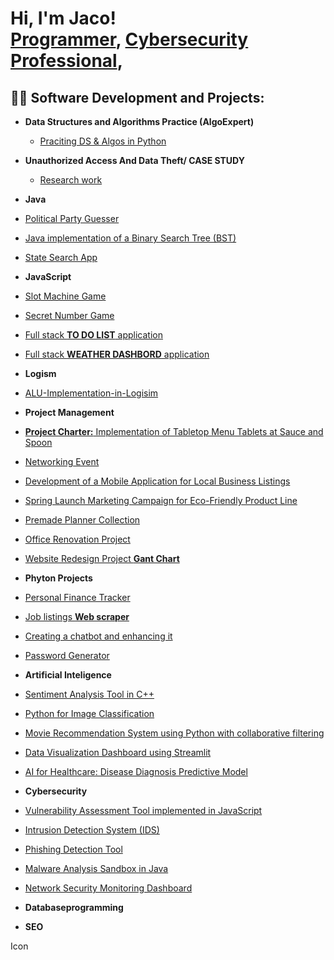 <h1>Hi, I'm Jaco! 
  <br/><a href="https://github.com/JohannesVRooyen">Programmer</a>, <a href="www.linkedin.com/in/jaco-van-rooyen-73b81731a">Cybersecurity Professional</a>, </h1>

<h2>👨‍💻 Software Development and Projects:</h2>

- <b>Data Structures and Algorithms Practice (AlgoExpert)</b>
  - [Praciting DS & Algos in Python](https://github.com/JakesShell/Algorithms-Practice)
    
- <b>Unauthorized Access And 
Data Theft/ CASE STUDY </b>
  - [Research work](https://github.com/JakesShell/CyberResearch/tree/main)
 
- <b>Java</b>
 - [Political Party Guesser](https://github.com/JakesShell/PoliticalQuizApp/tree/main)
 - [Java implementation of a Binary Search Tree (BST)](https://github.com/JakesShell/BST/tree/main)
 - [State Search App](https://github.com/JakesShell/StateSearch)
   
- <b>JavaScript</b>
 - [Slot Machine Game](https://github.com/JakesShell/slotmachine)
 - [Secret Number Game](https://github.com/JakesShell/GuessTheNumber)
 - [Full stack <b>TO DO LIST</b> application](https://github.com/JakesShell/ToDoList)
 - [Full stack <b>WEATHER DASHBORD</b> application](https://github.com/JakesShell/WeatherDash/tree/main) 
 
- <b>Logism</b>
 - [ALU-Implementation-in-Logisim](https://github.com/JakesShell/ALU-Implementation-in-Logisim)
   
- <b>Project Management</b>
- [<b>Project Charter:</b> Implementation of Tabletop Menu Tablets at Sauce and Spoon](https://github.com/JakesShell/Project-Charter-Sauce-and-Spoon)
- [Networking Event](https://github.com/JakesShell/Networking-Event)
- [Development of a Mobile Application for Local Business Listings](https://github.com/JakesShell/TaskFlowAppCharter)
- [Spring Launch Marketing Campaign for Eco-Friendly Product Line](https://github.com/JakesShell/Green-Horizon-Campaign)
- [Premade Planner Collection](https://github.com/JakesShell/PlannerCollection/tree/main)
- [Office Renovation Project](https://github.com/JakesShell/OfficeReno)
- [Website Redesign Project <b> Gant Chart</b>](https://github.com/JakesShell/GantChartWebRedesign)
  
- <b>Phyton Projects</b>
- [Personal Finance Tracker](https://github.com/JakesShell/FinanceTracker/tree/main)
- [Job listings <b>Web scraper</b>](https://github.com/JakesShell/WebScraper/tree/main)
- [Creating a chatbot and enhancing it](https://github.com/JakesShell/PythonChatbot/tree/main)
- [Password Generator](https://github.com/JakesShell/Password-Generator)
  
- <b>Artificial Inteligence</b>
- [Sentiment Analysis Tool in C++](https://github.com/JakesShell/Sentiment-Analysis-Tool/tree/main)
- [Python for Image Classification](https://github.com/JakesShell/ImageClassification/tree/main)
- [Movie Recommendation System using Python with collaborative filtering](https://github.com/JakesShell/Movierecommend/tree/main)
- [Data Visualization Dashboard using Streamlit](https://github.com/JakesShell/Data-Visualization-Dashboard/tree/main)
- [AI for Healthcare: Disease Diagnosis Predictive Model](https://github.com/JakesShell/Disease-Diagnosis/tree/main)
  
- <b>Cybersecurity</b>
- [Vulnerability Assessment Tool implemented in JavaScript](https://github.com/JakesShell/Vulnerability-Assessment-Tool/tree/main)
- [Intrusion Detection System (IDS)](https://github.com/JakesShell/IDS/tree/main)
- [Phishing Detection Tool](https://github.com/JakesShell/Phishing-Detection-Tool/tree/main)
- [Malware Analysis Sandbox in Java](https://github.com/JakesShell/Malware-Analysis/tree/main)
- [Network Security Monitoring Dashboard](https://github.com/JakesShell/Malware-Analysis/tree/main)


  
- <b>Databaseprogramming</b>
- <b>SEO</b>

<!--
**joshmadakor1/joshmadakor1** is a ✨ _special_ ✨ repository because its `README.md` (this file) appears on your GitHub profile.

Here are some ideas to get you started:

- 🔭 I’m currently working on ...
- 🌱 I’m currently learning ...
- 👯 I’m looking to collaborate on ...
- 🤔 I’m looking for help with ...
- 💬 Ask me about ...
- 📫 How to reach me: ...
- 😄 Pronouns: ...
- ⚡ Fun fact: ...
-->
Icon
